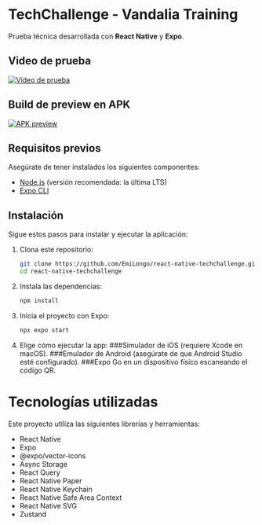 # TechChallenge - Vandalia Training

Prueba técnica desarrollada con **React Native** y **Expo**.

## Video de prueba

[![Video de prueba](https://img.shields.io/badge/Ver%20Video-Google%20Drive-blue?style=for-the-badge&logo=google-drive)](https://drive.google.com/file/d/1-k_FGsI5sDqIu15dsXpl0yV6bibr6R6E/view?usp=drive_link)

## Build de preview en APK

[![APK preview](https://img.shields.io/badge/Ver%20Video-Google%20Drive-blue?style=for-the-badge&logo=google-drive)](https://drive.google.com/file/d/1D0Z552Hw6K_rt2CNf9dsQb-mf12GiuZ1/view?usp=drive_link)

## Requisitos previos

Asegúrate de tener instalados los siguientes componentes:

- [Node.js](https://nodejs.org/) (versión recomendada: la última LTS)  
- [Expo CLI](https://docs.expo.dev/get-started/installation/)

## Instalación

Sigue estos pasos para instalar y ejecutar la aplicación:

1. Clona este repositorio:
   ```bash
   git clone https://github.com/EmiLongo/react-native-techchallenge.git
   cd react-native-techchallenge

2. Instala las dependencias:
    ```bash
    npm install

3. Inicia el proyecto con Expo:
    ```bash
    npx expo start

4. Elige cómo ejecutar la app:
###Simulador de iOS (requiere Xcode en macOS).
###Emulador de Android (asegúrate de que Android Studio esté configurado).
###Expo Go en un dispositivo físico escaneando el código QR.

# Tecnologías utilizadas
Este proyecto utiliza las siguientes librerías y herramientas:

- React Native
- Expo
- @expo/vector-icons
- Async Storage
- React Query
- React Native Paper
- React Native Keychain
- React Native Safe Area Context
- React Native SVG
- Zustand